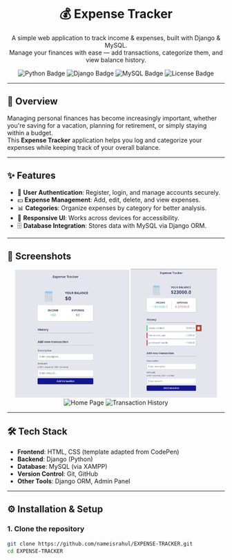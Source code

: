 <h1 align="center">💰 Expense Tracker</h1>
<p align="center">
  A simple web application to track income & expenses, built with Django & MySQL.<br>
  Manage your finances with ease — add transactions, categorize them, and view balance history.
</p>

<p align="center">
  <img src="https://img.shields.io/badge/Python-3.10-blue" alt="Python Badge"/>
  <img src="https://img.shields.io/badge/Django-5.0-green" alt="Django Badge"/>
  <img src="https://img.shields.io/badge/MySQL-Database-orange" alt="MySQL Badge"/>
  <img src="https://img.shields.io/badge/License-MIT-lightgrey" alt="License Badge"/>
</p>

---

## 🚀 Overview
Managing personal finances has become increasingly important, whether you're saving for a vacation, planning for retirement, or simply staying within a budget.  
This **Expense Tracker** application helps you log and categorize your expenses while keeping track of your overall balance.

---

## ✨ Features
- 🔑 **User Authentication**: Register, login, and manage accounts securely.  
- 💵 **Expense Management**: Add, edit, delete, and view expenses.  
- 📊 **Categories**: Organize expenses by category for better analysis.  
- 📱 **Responsive UI**: Works across devices for accessibility.  
- 🗄️ **Database Integration**: Stores data with MySQL via Django ORM.  

---

## 📸 Screenshots
<p align="center">
  <img src="screenshots/ui part.png" alt="Home Page" width="265"/>
  <img src="screenshots/expensetracker.png" alt="Transaction History" width="200"/>
  <img src="" alt="Home Page" width="400"/>
  <img src="" alt="Transaction History" width="400"/>
</p>

---

## 🛠 Tech Stack
- **Frontend**: HTML, CSS (template adapted from CodePen)  
- **Backend**: Django (Python)  
- **Database**: MySQL (via XAMPP)  
- **Version Control**: Git, GitHub  
- **Other Tools**: Django ORM, Admin Panel  

---

## ⚙️ Installation & Setup

### 1. Clone the repository
```bash
git clone https://github.com/nameisrahul/EXPENSE-TRACKER.git
cd EXPENSE-TRACKER





